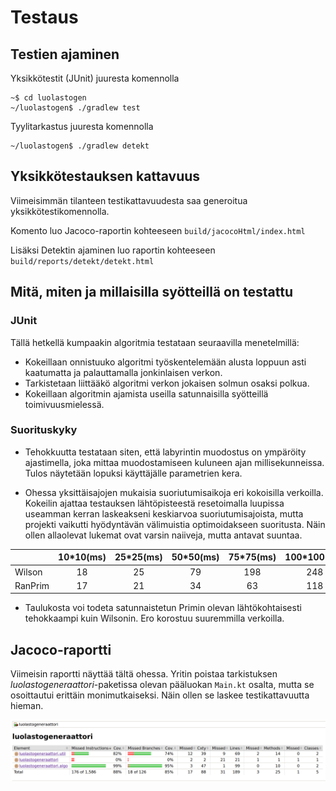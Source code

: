 # Testaus

## Testien ajaminen

Yksikkötestit (JUnit) juuresta komennolla 
```shell
~$ cd luolastogen
~/luolastogen$ ./gradlew test
```

Tyylitarkastus juuresta komennolla 

```shell
~/luolastogen$ ./gradlew detekt
```
## Yksikkötestauksen kattavuus

Viimeisimmän tilanteen testikattavuudesta saa generoitua yksikkötestikomennolla.

Komento luo Jacoco-raportin kohteeseen `build/jacocoHtml/index.html`

Lisäksi Detektin ajaminen luo raportin kohteeseen `build/reports/detekt/detekt.html`

## Mitä, miten ja millaisilla syötteillä on testattu

### JUnit

Tällä hetkellä kumpaakin algoritmia testataan seuraavilla menetelmillä:

- Kokeillaan onnistuuko algoritmi työskentelemään alusta loppuun asti kaatumatta ja palauttamalla jonkinlaisen verkon.
- Tarkistetaan liittääkö algoritmi verkon jokaisen solmun osaksi polkua.
- Kokeillaan algoritmin ajamista useilla satunnaisilla syötteillä toimivuusmielessä.

### Suorituskyky

- Tehokkuutta testataan siten, että labyrintin muodostus on ympäröity ajastimella, joka mittaa muodostamiseen kuluneen 
ajan millisekunneissa. Tulos näytetään lopuksi käyttäjälle parametrien kera.

- Ohessa yksittäisajojen mukaisia suoriutumisaikoja eri kokoisilla verkoilla. Kokeilin ajattaa testauksen lähtöpisteestä 
resetoimalla luupissa useamman kerran laskeakseni keskiarvoa suoriutumisajoista, mutta projekti vaikutti hyödyntävän 
välimuistia optimoidakseen suoritusta. Näin ollen allaolevat lukemat ovat varsin naiiveja, mutta antavat suuntaa.

|         |10*10(ms)|25*25(ms)|50*50(ms)|75*75(ms)|100*100(ms)|200*200(ms)|500*500(ms)|
|---------|:-------:|:-------:|:-------:|:-------:|:---------:|:---------:|:---------:|
| Wilson  | 18      | 25      | 79      | 198     | 248       | 2047      | 108537    |
| RanPrim | 17      | 21      | 34      | 63      | 118       | 458       | 6527      |

- Taulukosta voi todeta satunnaistetun Primin olevan lähtökohtaisesti tehokkaampi kuin Wilsonin. Ero korostuu
suuremmilla verkoilla.

## Jacoco-raportti

Viimeisin raportti näyttää tältä ohessa. Yritin poistaa tarkistuksen _luolastogeneraattori_-paketissa olevan pääluokan
`Main.kt` osalta, mutta se osoittautui erittäin monimutkaiseksi. Näin ollen se laskee testikattavuutta hieman.

![kattavuus](./img/kattavuus-311021.png "Testikattavuus 31.10.2021")
